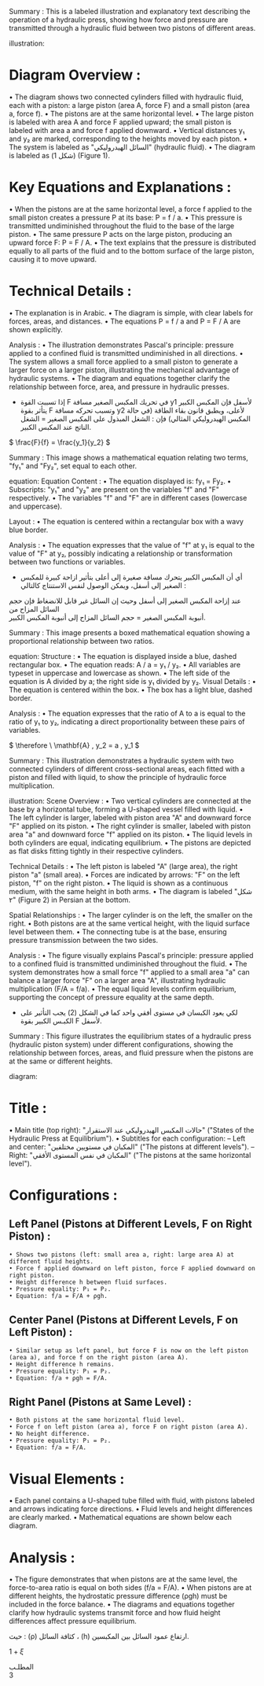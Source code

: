 Summary : This is a labeled illustration and explanatory text describing the operation of a hydraulic press, showing how force and pressure are transmitted through a hydraulic fluid between two pistons of different areas.

illustration:
# Diagram Overview :
  • The diagram shows two connected cylinders filled with hydraulic fluid, each with a piston: a large piston (area A, force F) and a small piston (area a, force f).
  • The pistons are at the same horizontal level.
  • The large piston is labeled with area A and force F applied upward; the small piston is labeled with area a and force f applied downward.
  • Vertical distances y₁ and y₂ are marked, corresponding to the heights moved by each piston.
  • The system is labeled as "السائل الهيدروليكي" (hydraulic fluid).
  • The diagram is labeled as (شكل 1) (Figure 1).

# Key Equations and Explanations :
  • When the pistons are at the same horizontal level, a force f applied to the small piston creates a pressure P at its base: P = f / a.
  • This pressure is transmitted undiminished throughout the fluid to the base of the large piston.
  • The same pressure P acts on the large piston, producing an upward force F: P = F / A.
  • The text explains that the pressure is distributed equally to all parts of the fluid and to the bottom surface of the large piston, causing it to move upward.

# Technical Details :
  • The explanation is in Arabic.
  • The diagram is simple, with clear labels for forces, areas, and distances.
  • The equations P = f / a and P = F / A are shown explicitly.

Analysis :
  • The illustration demonstrates Pascal's principle: pressure applied to a confined fluid is transmitted undiminished in all directions.
  • The system allows a small force applied to a small piston to generate a larger force on a larger piston, illustrating the mechanical advantage of hydraulic systems.
  • The diagram and equations together clarify the relationship between force, area, and pressure in hydraulic presses. <!-- figure, from page 0 (l=0.065,t=0.069,r=0.913,b=0.240), with ID c8ce0240-0793-45c8-b340-2f1e2613d840 -->

- إذا تسببت القوة F في تحريك المكبس الصغير مسافة y1 لأسفل فإن المكبس الكبير يتأثر بقوة F وتسبب تحركه مسافة y2 لأعلى، ويطبق قانون بقاء الطاقة (في حالة المكبس الهيدروليكي المثالي) فإن :
الشغل المبذول على المكبس الصغير = الشغل الناتج عند المكبس الكبير. <!-- text, from page 0 (l=0.064,t=0.244,r=0.843,b=0.321), with ID 0efec0b4-3bda-4f53-b1ac-2865deba8536 -->

$ \frac{F}{f} = \frac{y_1}{y_2} $ <!-- text, from page 0 (l=0.614,t=0.325,r=0.763,b=0.381), with ID cb15bc56-7f93-4ef0-b4eb-a542ae36cd30 -->

Summary : This image shows a mathematical equation relating two terms, "fy₁" and "Fy₂", set equal to each other.

equation:
Equation Content :
  • The equation displayed is: fy₁ = Fy₂.
  • Subscripts: "y₁" and "y₂" are present on the variables "f" and "F" respectively.
  • The variables "f" and "F" are in different cases (lowercase and uppercase).

Layout :
  • The equation is centered within a rectangular box with a wavy blue border.

Analysis :
  • The equation expresses that the value of "f" at y₁ is equal to the value of "F" at y₂, possibly indicating a relationship or transformation between two functions or variables. <!-- figure, from page 0 (l=0.309,t=0.325,r=0.455,b=0.379), with ID 56aefeb8-6af1-491b-90d4-14c20e896d6f -->

- أي أن المكبس الكبير يتحرك مسافة صغيرة إلى أعلى بتأثير ازاحة كبيرة للمكبس الصغير إلى أسفل،
ويمكن الوصول لنفس الاستنتاج كالتالي : <!-- text, from page 0 (l=0.063,t=0.381,r=0.837,b=0.432), with ID d602b9dd-0fc5-4569-a797-2a6979f6e826 -->

عند إزاحة المكبس الصغير إلى أسفل وحيث إن السائل غير قابل للانضغاط فإن حجم السائل المزاح من  
أنبوبة المكبس الصغير = حجم السائل المزاح إلى أنبوبة المكبس الكبير. <!-- text, from page 0 (l=0.065,t=0.434,r=0.825,b=0.484), with ID 6d6a5f17-36e6-49ff-bc0c-7d178e2aeb62 -->

Summary : This image presents a boxed mathematical equation showing a proportional relationship between two ratios.

equation:
  Structure :
    • The equation is displayed inside a blue, dashed rectangular box.
    • The equation reads: A / a = y₁ / y₂.
    • All variables are typeset in uppercase and lowercase as shown.
    • The left side of the equation is A divided by a; the right side is y₁ divided by y₂.
  Visual Details :
    • The equation is centered within the box.
    • The box has a light blue, dashed border.

Analysis :
  • The equation expresses that the ratio of A to a is equal to the ratio of y₁ to y₂, indicating a direct proportionality between these pairs of variables. <!-- figure, from page 0 (l=0.602,t=0.488,r=0.765,b=0.545), with ID a58e403b-ca30-4b02-93fe-9cc08e0c1c66 -->

$ \therefore \ \mathbf{A} \, y_2 = a \, y_1 $ <!-- text, from page 0 (l=0.315,t=0.488,r=0.481,b=0.543), with ID d33cca3b-4d3d-4a7d-9f44-1d5edcfec379 -->

Summary : This illustration demonstrates a hydraulic system with two connected cylinders of different cross-sectional areas, each fitted with a piston and filled with liquid, to show the principle of hydraulic force multiplication.

illustration:
Scene Overview :
  • Two vertical cylinders are connected at the base by a horizontal tube, forming a U-shaped vessel filled with liquid.
  • The left cylinder is larger, labeled with piston area "A" and downward force "F" applied on its piston.
  • The right cylinder is smaller, labeled with piston area "a" and downward force "f" applied on its piston.
  • The liquid levels in both cylinders are equal, indicating equilibrium.
  • The pistons are depicted as flat disks fitting tightly in their respective cylinders.

Technical Details :
  • The left piston is labeled "A" (large area), the right piston "a" (small area).
  • Forces are indicated by arrows: "F" on the left piston, "f" on the right piston.
  • The liquid is shown as a continuous medium, with the same height in both arms.
  • The diagram is labeled "شكل ۲" (Figure 2) in Persian at the bottom.

Spatial Relationships :
  • The larger cylinder is on the left, the smaller on the right.
  • Both pistons are at the same vertical height, with the liquid surface level between them.
  • The connecting tube is at the base, ensuring pressure transmission between the two sides.

Analysis :
  • The figure visually explains Pascal's principle: pressure applied to a confined fluid is transmitted undiminished throughout the fluid.
  • The system demonstrates how a small force "f" applied to a small area "a" can balance a larger force "F" on a larger area "A", illustrating hydraulic multiplication (F/A = f/a).
  • The equal liquid levels confirm equilibrium, supporting the concept of pressure equality at the same depth. <!-- figure, from page 0 (l=0.062,t=0.476,r=0.267,b=0.616), with ID ff00a602-1ddc-422a-b619-e9194fb98be6 -->

- لكي يعود الكبسان في مستوى أفقي واحد كما في الشكل (2) يجب التأثير على الكبـس الكبير بقوة F لأسفل. <!-- text, from page 0 (l=0.313,t=0.548,r=0.836,b=0.597), with ID d28f7b6a-5d96-47cc-9881-1dc6947056bd -->

Summary : This figure illustrates the equilibrium states of a hydraulic press (hydraulic piston system) under different configurations, showing the relationship between forces, areas, and fluid pressure when the pistons are at the same or different heights.

diagram:
# Title :
  • Main title (top right): "حالات المكبس الهيدروليكي عند الاستقرار" ("States of the Hydraulic Press at Equilibrium").
  • Subtitles for each configuration:
    – Left and center: "المكبان في مستويين مختلفين" ("The pistons at different levels").
    – Right: "المكبان في نفس المستوى الأفقي" ("The pistons at the same horizontal level").

# Configurations :
  ## Left Panel (Pistons at Different Levels, F on Right Piston) :
    • Shows two pistons (left: small area a, right: large area A) at different fluid heights.
    • Force f applied downward on left piston, force F applied downward on right piston.
    • Height difference h between fluid surfaces.
    • Pressure equality: P₁ = P₂.
    • Equation: f/a = F/A + ρgh.

  ## Center Panel (Pistons at Different Levels, F on Left Piston) :
    • Similar setup as left panel, but force F is now on the left piston (area a), and force f on the right piston (area A).
    • Height difference h remains.
    • Pressure equality: P₁ = P₂.
    • Equation: f/a + ρgh = F/A.

  ## Right Panel (Pistons at Same Level) :
    • Both pistons at the same horizontal fluid level.
    • Force f on left piston (area a), force F on right piston (area A).
    • No height difference.
    • Pressure equality: P₁ = P₂.
    • Equation: f/a = F/A.

# Visual Elements :
  • Each panel contains a U-shaped tube filled with fluid, with pistons labeled and arrows indicating force directions.
  • Fluid levels and height differences are clearly marked.
  • Mathematical equations are shown below each diagram.

# Analysis :
  • The figure demonstrates that when pistons are at the same level, the force-to-area ratio is equal on both sides (f/a = F/A).
  • When pistons are at different heights, the hydrostatic pressure difference (ρgh) must be included in the force balance.
  • The diagrams and equations together clarify how hydraulic systems transmit force and how fluid height differences affect pressure equilibrium. <!-- figure, from page 0 (l=0.121,t=0.625,r=0.891,b=0.905), with ID e96acd8e-b625-489e-bc7c-e02cf3b79daf -->

حيث : (ρ) كثافة السائل ، (h) ارتفاع عمود السائل بين المكبسين. <!-- text, from page 0 (l=0.388,t=0.912,r=0.891,b=0.936), with ID f4f7e514-7554-448f-b141-1cdd5fcb814f -->

$1 + \xi$ <!-- marginalia, from page 0 (l=0.874,t=0.947,r=0.906,b=0.962), with ID 2aeff885-e20b-4dc0-99f6-e907292509bd -->

المطلـب  
3 <!-- marginalia, from page 0 (l=0.924,t=0.064,r=0.953,b=0.127), with ID 84f5dbbe-bbc1-4ff0-ad85-8ac004b2d89b -->